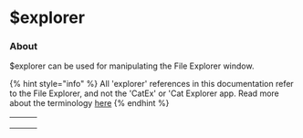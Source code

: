 # $explorer

### About

$explorer can be used for manipulating the File Explorer window.

{% hint style="info" %}
All 'explorer' references in this documentation refer to the File Explorer, and not the 'CatEx' or 'Cat Explorer app. Read more about the terminology [here](../../intro/terminology.md)
{% endhint %}

|   |   |   |
| - | - | - |
|   |   |   |
|   |   |   |
|   |   |   |
